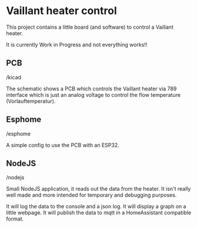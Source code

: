 # Vaillant heater control

This project contains a little board (and software) to control a Vaillant heater.

It is currently Work in Progress and not everything works!!

## PCB

/kicad

The schematic shows a PCB which controls the Vaillant heater via 789 interface which is just an analog voltage to control the flow temperature (Vorlauftemperatur).

## Esphome

/esphome

A simple config to use the PCB with an ESP32.

## NodeJS

/nodejs

Small NodeJS application, it reads out the data from the heater.
It isn't really well made and more intended for temporary and debugging purposes.

It will log the data to the console and a json log.
It will display a graph on a little webpage.
It will publish the data to mqtt in a HomeAssistant compatible format.
